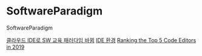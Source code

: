 # SoftwareParadigm
SoftwareParadigm


[클라우드 IDE로 SW 교육 패러다임 바뀜](http://www.bloter.net/archives/247118)
[IDE 환경](https://ko.wikipedia.org/wiki/%ED%86%B5%ED%95%A9_%EA%B0%9C%EB%B0%9C_%ED%99%98%EA%B2%BD)
[Ranking the Top 5 Code Editors in 2019](https://www.software.com/src/ranking-the-top-5-code-editors-2019)
